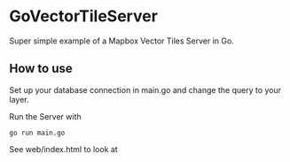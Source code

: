 # GoVectorTileServer
Super simple example of a Mapbox Vector Tiles Server in Go.

## How to use
Set up your database connection in main.go and change the query to your layer.


Run the Server with

`go run main.go`

See web/index.html to look at 
